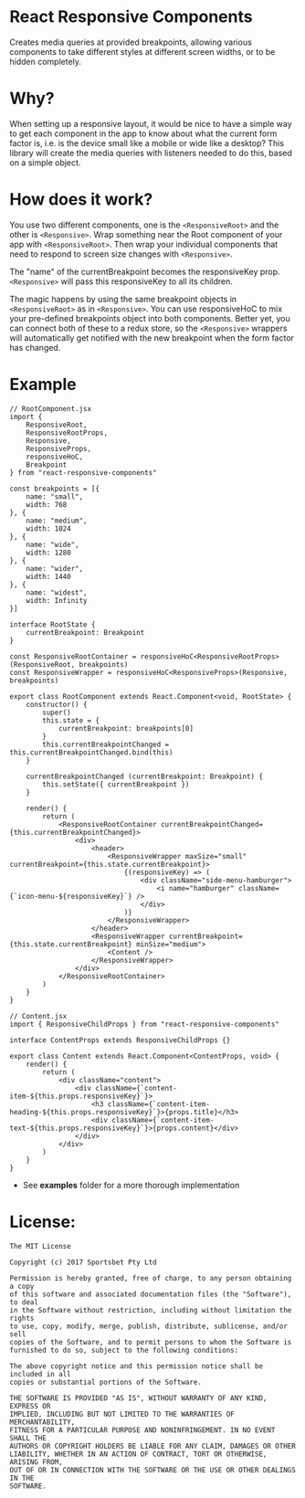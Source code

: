# React Responsive Components

Creates media queries at provided breakpoints, allowing various components to take different styles at different screen widths, or to be hidden completely.

# Why?

When setting up a responsive layout, it would be nice to have a simple way to get each component in the app to know about what the current form factor is, i.e. is the device small like a mobile or wide like a desktop? This library will create the media queries with listeners needed to do this, based on a simple object.

# How does it work?

You use two different components, one is the `<ResponsiveRoot>` and the other is `<Responsive>`. Wrap something near the Root component of your app with `<ResponsiveRoot>`. Then wrap your individual components that need to respond to screen size changes with `<Responsive>`.

The "name" of the currentBreakpoint becomes the responsiveKey prop. `<Responsive>` will pass this responsiveKey to all its children.

The magic happens by using the same breakpoint objects in `<ResponsiveRoot>` as in `<Responsive>`. You can use responsiveHoC to mix your pre-defined breakpoints object into both components. Better yet, you can connect both of these to a redux store, so the `<Responsive>` wrappers will automatically get notified with the new breakpoint when the form factor has changed.

# Example

```
// RootComponent.jsx
import {
	ResponsiveRoot,
	ResponsiveRootProps,
    Responsive,
    ResponsiveProps,
	responsiveHoC,
	Breakpoint
} from "react-responsive-components"

const breakpoints = [{
    name: "small",
    width: 768
}, {
    name: "medium",
    width: 1024
}, {
    name: "wide",
    width: 1280
}, {
    name: "wider",
    width: 1440
}, {
    name: "widest",
    width: Infinity
}]

interface RootState {
	currentBreakpoint: Breakpoint
}

const ResponsiveRootContainer = responsiveHoC<ResponsiveRootProps>(ResponsiveRoot, breakpoints)
const ResponsiveWrapper = responsiveHoC<ResponsiveProps>(Responsive, breakpoints)

export class RootComponent extends React.Component<void, RootState> {
	constructor() {
		super()
		this.state = {
			currentBreakpoint: breakpoints[0]
		}
		this.currentBreakpointChanged = this.currentBreakpointChanged.bind(this)
	}

	currentBreakpointChanged (currentBreakpoint: Breakpoint) {
		this.setState({ currentBreakpoint })
	}

	render() {
		return (
			<ResponsiveRootContainer currentBreakpointChanged={this.currentBreakpointChanged}>
				<div>
                    <header>
                        <ResponsiveWrapper maxSize="small" currentBreakpoint={this.state.currentBreakpoint}>
                            {(responsiveKey) => (
                                <div className="side-menu-hamburger">
                                    <i name="hamburger" className={`icon-menu-${responsiveKey}`} />
                                </div>
                            )}
                        </ResponsiveWrapper>
                    </header>
					<ResponsiveWrapper currentBreakpoint={this.state.currentBreakpoint} minSize="medium">
						<Content />
					</ResponsiveWrapper>
				</div>
			</ResponsiveRootContainer>
		)
	}
}
 
// Content.jsx
import { ResponsiveChildProps } from "react-responsive-components"

interface ContentProps extends ResponsiveChildProps {}

export class Content extends React.Component<ContentProps, void> {
	render() {
        return (
            <div className="content">
                <div className={`content-item-${this.props.responsiveKey}`}>
                    <h3 className={`content-item-heading-${this.props.responsiveKey}`}>{props.title}</h3>
                    <div className={`content-item-text-${this.props.responsiveKey}`}>{props.content}</div>
                </div>
            </div>
		)
	}
}
```
  - See **examples** folder for a more thorough implementation



# License:

```
The MIT License

Copyright (c) 2017 Sportsbet Pty Ltd

Permission is hereby granted, free of charge, to any person obtaining a copy
of this software and associated documentation files (the "Software"), to deal
in the Software without restriction, including without limitation the rights
to use, copy, modify, merge, publish, distribute, sublicense, and/or sell
copies of the Software, and to permit persons to whom the Software is
furnished to do so, subject to the following conditions:

The above copyright notice and this permission notice shall be included in all
copies or substantial portions of the Software.

THE SOFTWARE IS PROVIDED "AS IS", WITHOUT WARRANTY OF ANY KIND, EXPRESS OR
IMPLIED, INCLUDING BUT NOT LIMITED TO THE WARRANTIES OF MERCHANTABILITY,
FITNESS FOR A PARTICULAR PURPOSE AND NONINFRINGEMENT. IN NO EVENT SHALL THE
AUTHORS OR COPYRIGHT HOLDERS BE LIABLE FOR ANY CLAIM, DAMAGES OR OTHER
LIABILITY, WHETHER IN AN ACTION OF CONTRACT, TORT OR OTHERWISE, ARISING FROM,
OUT OF OR IN CONNECTION WITH THE SOFTWARE OR THE USE OR OTHER DEALINGS IN THE
SOFTWARE.
```
